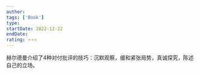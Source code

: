 ```yaml
---
author: 
tags: ['Book']
type: 
startDate: 2022-12-22
endDate:
rating: ⭐⭐⭐ 
---
```


赫尔德曼介绍了4种对付批评的技巧：沉默观察，缓和紧张局势，真诚探究，陈述自己的立场。

































